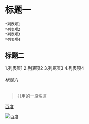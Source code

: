 # 标题一
    *列表项1
    *列表项2
    *列表项3
    *列表项4
    
## 标题二
1.列表项1
2.列表项2
3.列表项3
4.列表项4

###### 标题六
>引用的一段名言

[百度](http://www.baidu.com)

![百度](http://www.baidu.com)
